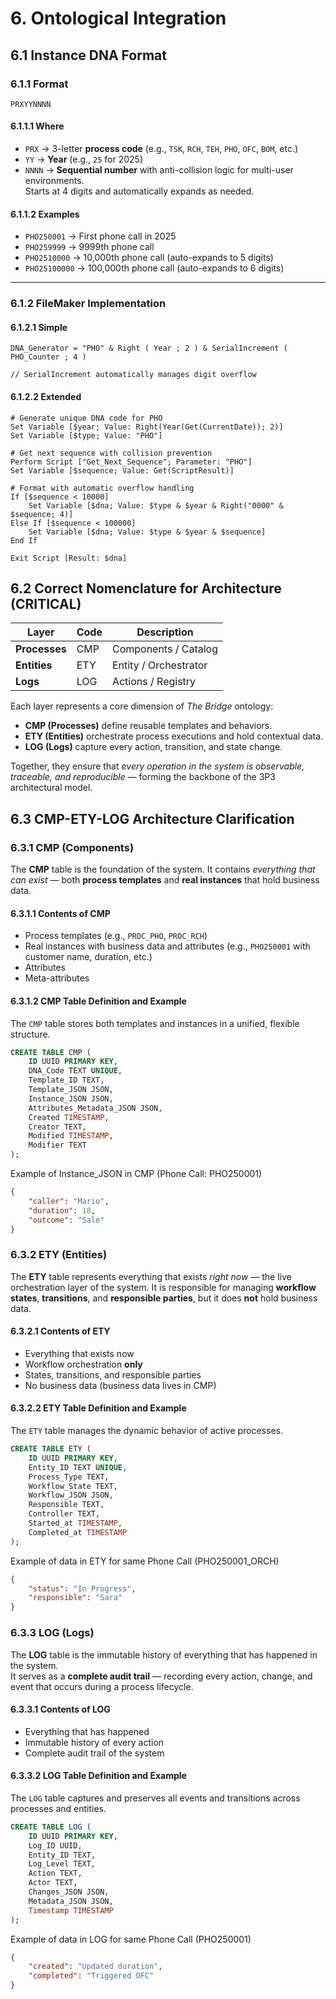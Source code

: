 # 6. Ontological Integration

## 6.1 Instance DNA Format

### 6.1.1 Format
`PRXYYNNNN`

#### 6.1.1.1 Where
- `PRX` → 3-letter **process code** (e.g., `TSK`, `RCH`, `TEH`, `PHO`, `OFC`, `BOM`, etc.)
- `YY` → **Year** (e.g., `25` for 2025)
- `NNNN` → **Sequential number** with anti-collision logic for multi-user environments.  
  Starts at 4 digits and automatically expands as needed.

#### 6.1.1.2 Examples
- `PHO250001` → First phone call in 2025  
- `PHO259999` → 9999th phone call  
- `PHO2510000` → 10,000th phone call (auto-expands to 5 digits)  
- `PHO25100000` → 100,000th phone call (auto-expands to 6 digits)

---

### 6.1.2 FileMaker Implementation

#### 6.1.2.1 Simple
```filemaker
DNA_Generator = "PHO" & Right ( Year ; 2 ) & SerialIncrement ( PHO_Counter ; 4 )

// SerialIncrement automatically manages digit overflow
```

#### 6.1.2.2 Extended
```filemaker
# Generate unique DNA code for PHO
Set Variable [$year; Value: Right(Year(Get(CurrentDate)); 2)]
Set Variable [$type; Value: "PHO"]

# Get next sequence with collision prevention
Perform Script ["Get_Next_Sequence"; Parameter: "PHO"]
Set Variable [$sequence; Value: Get(ScriptResult)]

# Format with automatic overflow handling
If [$sequence < 10000]
    Set Variable [$dna; Value: $type & $year & Right("0000" & $sequence; 4)]
Else If [$sequence < 100000]
    Set Variable [$dna; Value: $type & $year & $sequence]
End If

Exit Script [Result: $dna]
```

## 6.2 Correct Nomenclature for Architecture (CRITICAL)

| **Layer**     | **Code** | **Description**               |
|----------------|----------|-------------------------------|
| **Processes**  | CMP      | Components / Catalog          |
| **Entities**   | ETY      | Entity / Orchestrator         |
| **Logs**       | LOG      | Actions / Registry            |

Each layer represents a core dimension of *The Bridge* ontology:

- **CMP (Processes)** define reusable templates and behaviors.  
- **ETY (Entities)** orchestrate process executions and hold contextual data.  
- **LOG (Logs)** capture every action, transition, and state change.

Together, they ensure that *every operation in the system is observable, traceable, and reproducible* — forming the backbone of the 3P3 architectural model.

## 6.3 CMP-ETY-LOG Architecture Clarification

### 6.3.1 CMP (Components)

The **CMP** table is the foundation of the system. It contains *everything that can exist* — both **process templates** and **real instances** that hold business data.

#### 6.3.1.1 Contents of CMP
- Process templates (e.g., `PROC_PHO`, `PROC_RCH`)
- Real instances with business data and attributes (e.g., `PHO250001` with customer name, duration, etc.)
- Attributes
- Meta-attributes

#### 6.3.1.2 CMP Table Definition and Example
The `CMP` table stores both templates and instances in a unified, flexible structure.

```sql
CREATE TABLE CMP (
    ID UUID PRIMARY KEY,
    DNA_Code TEXT UNIQUE,
    Template_ID TEXT,
    Template_JSON JSON,
    Instance_JSON JSON,
    Attributes_Metadata_JSON JSON,
    Created TIMESTAMP,
    Creator TEXT,
    Modified TIMESTAMP,
    Modifier TEXT
);
```

Example of Instance_JSON in CMP (Phone Call: PHO250001)
```json
{
    "caller": "Mario",
    "duration": 18,
    "outcome": "Sale"
}
```

### 6.3.2 ETY (Entities)

The **ETY** table represents everything that exists *right now* — the live orchestration layer of the system. It is responsible for managing **workflow states**, **transitions**, and **responsible parties**, but it does **not** hold business data.

#### 6.3.2.1 Contents of ETY
- Everything that exists now  
- Workflow orchestration **only**  
- States, transitions, and responsible parties  
- No business data (business data lives in CMP)

#### 6.3.2.2 ETY Table Definition and Example
The `ETY` table manages the dynamic behavior of active processes.

```sql
CREATE TABLE ETY (
    ID UUID PRIMARY KEY,
    Entity_ID TEXT UNIQUE,
    Process_Type TEXT,
    Workflow_State TEXT,
    Workflow_JSON JSON,
    Responsible TEXT,
    Controller TEXT,
    Started_at TIMESTAMP,
    Completed_at TIMESTAMP
);
```

Example of data in ETY for same Phone Call (PHO250001_ORCH)
```json
{
    "status": "In Progress",
    "responsible": "Sara"
}
```

### 6.3.3 LOG (Logs)

The **LOG** table is the immutable history of everything that has happened in the system.  
It serves as a **complete audit trail** — recording every action, change, and event that occurs during a process lifecycle.

#### 6.3.3.1 Contents of LOG
- Everything that has happened  
- Immutable history of every action  
- Complete audit trail of the system  

#### 6.3.3.2 LOG Table Definition and Example
The `LOG` table captures and preserves all events and transitions across processes and entities.

```sql
CREATE TABLE LOG (
    ID UUID PRIMARY KEY,
    Log_ID UUID,
    Entity_ID TEXT,
    Log_Level TEXT,
    Action TEXT,
    Actor TEXT,
    Changes_JSON JSON,
    Metadata_JSON JSON,
    Timestamp TIMESTAMP
);
```

Example of data in LOG for same Phone Call (PHO250001)
```json
{
    "created": "Updated duration",
    "completed": "Triggered OFC"
}
```
